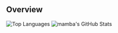 ## Overview
![Top Languages](https://github-readme-stats.vercel.app/api/top-langs/?username=jmomanyi&layout=compact&hide=html,css,javascript)
![mamba's GitHub Stats](https://github-readme-stats.vercel.app/api?username=jmomanyi&show_icons=true&theme=radical&hide=contribs)
